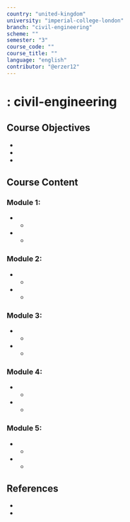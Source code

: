 ```yaml
---
country: "united-kingdom"
university: "imperial-college-london"
branch: "civil-engineering"
scheme: ""
semester: "3"
course_code: ""
course_title: ""
language: "english"
contributor: "@erzer12"
---
```

# : civil-engineering

## Course Objectives
* 
* 
* 

## Course Content
### Module 1: 
* 
  - 
* 
  - 

### Module 2: 
* 
  - 
* 
  - 

### Module 3: 
* 
  - 
* 
  - 

### Module 4: 
* 
  - 
* 
  - 

### Module 5: 
* 
  - 
* 
  - 

## References
* 
* 
